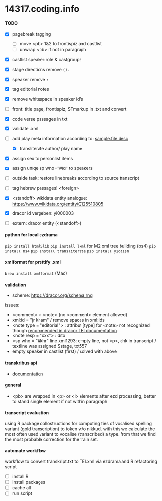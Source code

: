 # 14317.coding.info
#### TODO
- [x] pagebreak tagging
   - [ ] move \<pb> 1&2 to frontispiz and castlist
   - [ ] unwrap \<pb> if not in paragraph
- [x] castlist speaker:role & castgroups
- [x] stage directions remove `().`
- [x] speaker remove `:`
- [x] tag editorial notes
- [x] remove whitespace in speaker id's
- [ ] front: title page, frontispiz, STmarkup in .txt and convert
- [x] code verse passages in txt
- [x] validate .xml
- [ ] add play meta information according to: [sample.file.desc](TEI/sample.filedesc.xml)
  - [x] transliterate author/ play name
- [x] assign sex to personlist items
- [x] assign uniqe sp who="#id" to speakers
- [ ] outside task: restore linebreaks according to source transcript
- [ ] tag hebrew passages! \<foreign>
- [x] \<standoff> wikidata entity analogue: <https://www.wikidata.org/entity/Q125510805>
- [x] dracor id vergeben: yi000003
- [ ] extern: dracor entity (\<standoff>)


#### python for local ezdrama
`pip install html5lib`
`pip install lxml` for M2 xml tree building (bs4)
`pip install bs4`
`pip install transliterate`
`pip install yiddish`

#### xmlformat for prettify .xml
`brew install xmlformat` (Mac)

#### validation
- scheme: <https://dracor.org/schema.rng>

issues:
- \<comment> > \<note> (no \<comment> element allowed)
- xml:id = "jr kham" / remove spaces in xml:ids
- \<note type = "editorial"> : attribut [type] for \<note> not recognized though [recommended in dracor TEI documentation](https://dracor.org/doc/odd#TEI.note)
- \<note resp = "xxx"> : dito
- \<sp who = "#khr" line xml1293: empty line, not \<p>, chk in transcript /  textline was assigned $stage, txt557
- empty speaker in castlist (first) / solved with above

#### transkribus api
- [documentation](https://readcoop.eu/transkribus/docu/rest-api/)

#### general
- \<pb> are wrapped in \<p> or \<l> elements after ezd processing, better to stand single element if not within paragraph

#### transcript evaluation
using R package collostructions for computing ties of vocalised spelling variant (gold transcription) to token w/o nikkud. with this we calculate the most often used variant to vocalise (transcribed) a type. from that we find the most probable correction for the train set.

#### automate workflow
workflow to convert transkript.txt to TEI.xml via ezdrama and R refactoring script
- [ ] install R
- [ ] install packages
- [ ] cache all
- [ ] run script